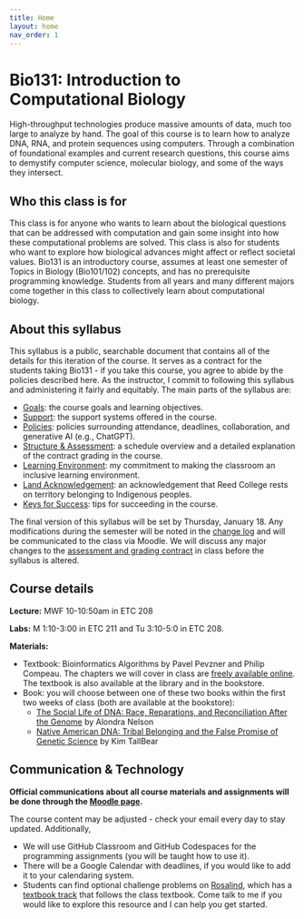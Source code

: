 ```yaml
---
title: Home
layout: home
nav_order: 1
---
```


# Bio131: Introduction to Computational Biology

High-throughput technologies produce massive amounts of data, much too large to analyze by hand. The goal of this course is to learn how to analyze DNA, RNA, and protein sequences using computers. Through a combination of foundational examples and current research questions, this course aims to demystify computer science, molecular biology, and some of the ways they intersect.

## Who this class is for

This class is for anyone who wants to learn about the biological questions that can be addressed with computation and gain some insight into how these computational problems are solved. This class is also for students who want to explore how biological advances might affect or reflect societal values. Bio131 is an introductory course, assumes at least one semester of Topics in Biology (Bio101/102) concepts, and has no prerequisite programming knowledge. Students from all years and many different majors come together in this class to collectively learn about computational biology.

## About this syllabus

This syllabus is a public, searchable document that contains all of the details for this iteration of the course. It serves as a contract for the students taking Bio131 - if you take this course, you agree to abide by the policies described here. As the instructor, I commit to following this syllabus and administering it fairly and equitably. The main parts of the syllabus are:

- [Goals](goals.md): the course goals and learning objectives.
- [Support](support.md): the support systems offered in the course.
- [Policies](policies.md): policies surrounding attendance, deadlines, collaboration, and generative AI (e.g., ChatGPT).
- [Structure & Assessment](assessment/index.md): a schedule overview and a detailed explanation of the contract grading in the course.
- [Learning Environment](environment.md): my commitment to making the classroom an inclusive learning environment.
- [Land Acknowledgement](acknowledgement.md): an acknowledgement that Reed College rests on territory belonging to Indigenous peoples.
- [Keys for Success](tips.md): tips for succeeding in the course.

The final version of this syllabus will be set by Thursday, January 18.  Any modifications during the semester will be noted in the [change log](changelog.md) and will be communicated to the class via Moodle. We will discuss any major changes to the [assessment and grading contract](assessment/index.md) in class before the syllabus is altered.

## Course details

**Lecture:** MWF 10-10:50am in ETC 208

**Labs:** M 1:10-3:00 in ETC 211 and Tu 3:10-5:0 in ETC 208.

**Materials:**
- Textbook: Bioinformatics Algorithms by Pavel Pevzner and Philip Compeau. The chapters we will cover in class are [freely available online](https://www.bioinformaticsalgorithms.org/read-the-book). The textbook is also available at the library and in the bookstore.
- Book: you will choose between one of these two books within the first two weeks of class (both are available at the bookstore):
  - [The Social Life of DNA: Race, Reparations, and Reconciliation After the Genome](http://www.alondranelson.com/books/the-social-life-of-dna-race-reparations-and-reconciliation-after-the-genome) by Alondra Nelson
  - [Native American DNA: Tribal Belonging and the False Promise of Genetic Science](https://www.upress.umn.edu/book-division/books/native-american-dna) by Kim TallBear
  
## Communication & Technology

**Official communications about all course materials and assignments will be done through the [Moodle page]((https://moodle.reed.edu/course/view.php?id=5287)).** 

The course content may be adjusted - check your email every day to stay updated. Additionally,
- We will use GitHub Classroom and GitHub Codespaces for the programming assignments (you will be taught how to use it).
- There will be a Google Calendar with deadlines, if you would like to add it to your calendaring system.
- Students can find optional challenge problems on [Rosalind](https://rosalind.info/problems/locations/), which has a [textbook track](https://rosalind.info/problems/list-view/?location=bioinformatics-textbook-track) that follows the class textbook. Come talk to me if you would like to explore this resource and I can help you get started.
